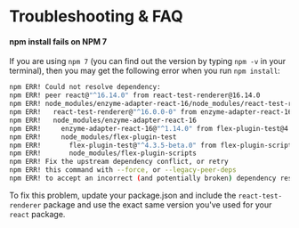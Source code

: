 # Troubleshooting & FAQ

#### npm install fails on NPM 7

If you are using `npm 7` (you can find out the version by typing `npm -v` in your terminal), then you may get the following error when you run `npm install`:

```bash
npm ERR! Could not resolve dependency:
npm ERR! peer react@"^16.14.0" from react-test-renderer@16.14.0
npm ERR! node_modules/enzyme-adapter-react-16/node_modules/react-test-renderer
npm ERR!   react-test-renderer@"^16.0.0-0" from enzyme-adapter-react-16@1.15.5
npm ERR!   node_modules/enzyme-adapter-react-16
npm ERR!     enzyme-adapter-react-16@"^1.14.0" from flex-plugin-test@4.3.5-beta.0
npm ERR!     node_modules/flex-plugin-test
npm ERR!       flex-plugin-test@"^4.3.5-beta.0" from flex-plugin-scripts@4.3.5-beta.0
npm ERR!       node_modules/flex-plugin-scripts
npm ERR! Fix the upstream dependency conflict, or retry
npm ERR! this command with --force, or --legacy-peer-deps
npm ERR! to accept an incorrect (and potentially broken) dependency resolution.
```

To fix this problem, update your package.json and include the `react-test-renderer` package and use the exact same version you've used for your `react` package.
